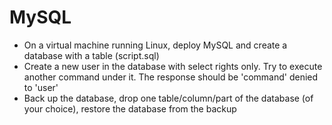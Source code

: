 # MySQL
* On a virtual machine running Linux, deploy MySQL and create a database with a table (script.sql)
* Create a new user in the database with select rights only. Try to execute another command under it. The response should be 'command' denied to 'user'
* Back up the database, drop one table/column/part of the database (of your choice), restore the database from the backup

